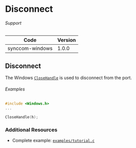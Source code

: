 # Disconnect

###### Support
| Code | Version |
| ---- | ------- |
| synccom-windows | 1.0.0 |


## Disconnect
The Windows [`CloseHandle`](http://msdn.microsoft.com/en-us/library/windows/apps/ms724211.aspx) is used to disconnect from the port.


###### Examples
```c
#include <Windows.h>
...

CloseHandle(h);
```


### Additional Resources
- Complete example: [`examples/tutorial.c`](https://github.com/commtech/synccom-windows/blob/master/examples/tutorial/tutorial.c)